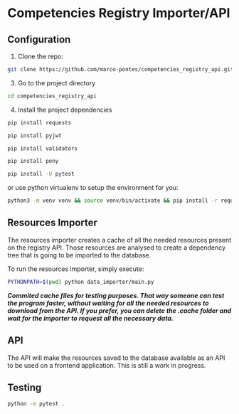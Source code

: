 # Competencies Registry Importer/API


## Configuration

1. Clone the repo:

```bash
git clone https://github.com/marco-pontes/competencies_registry_api.git
```

3. Go to the project directory

```bash
cd competencies_registry_api
```

4. Install the project dependencies

```bash
pip install requests 

pip install pyjwt 

pip install validators

pip install pony 

pip install -U pytest
```

or use python virtualenv to setup the environment for you:
```bash
python3 -m venv venv && source venv/bin/activate && pip install -r requirements.txt
```

## Resources Importer

The resources importer creates a cache of all the needed resources present on the registry API. Those resources are analysed to create a dependency tree that is going to be imported to the database.

To run the resources importer, simply execute:
```bash
PYTHONPATH=$(pwd) python data_importer/main.py       
```
***Commited cache files for testing purposes. That way someone can test the program faster, without waiting for all the needed resources to download from the API. If you prefer, you can delete the .cache folder and wait for the importer to request all the necessary data.***


## API

The API will make the resources saved to the database available as an API to be used on a frontend application. This is still a work in progress.

## Testing

```bash
python -m pytest . 
```